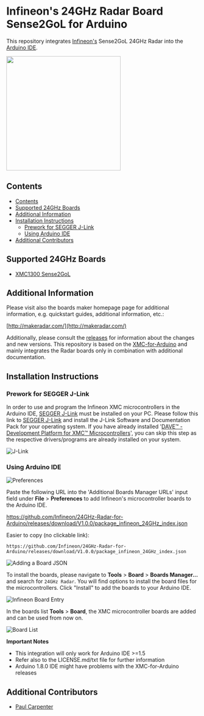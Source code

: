 # Infineon's 24GHz Radar Board Sense2GoL for Arduino

This repository integrates [Infineon's](https://www.infineon.com/) Sense2GoL 24GHz Radar into the [Arduino IDE](https://www.arduino.cc/en/main/software).

<img src="https://www.infineon.com/export/sites/default/media/products/Small_Signal_Discretes/sense2goL-Board.JPG_1308556468.jpg" width="300" />

## Contents
- [Contents](#contents)
- [Supported 24GHz Boards](#supported-24ghz-boards)
- [Additional Information](#additional-information)
- [Installation Instructions](#installation-instructions)
    - [Prework for SEGGER J-Link](#prework-for-segger-j-link)
    - [Using Arduino IDE](#using-arduino-ide)
- [Additional Contributors](#additional-contributors)

## Supported 24GHz Boards

* [XMC1300 Sense2GoL](https://www.infineon.com/cms/de/product/evaluation-boards/demo-sense2gol/)

## Additional Information

Please visit also the boards maker homepage page for additional information, e.g. quickstart guides, additional information, etc.:

[http://makeradar.com/](http://makeradar.com/)

Additionally, please consult the [releases](https://github.com/Infineon/24GHz-Radar-for-Arduino/releases) for information about the changes and new versions.
This repository is based on the [XMC-for-Arduino](https://github.com/Infineon/XMC-for-Arduino) and mainly integrates the Radar boards only in combination with additional documentation.

## Installation Instructions

### Prework for SEGGER J-Link

In order to use and program the Infineon XMC microcontrollers in the Arduino IDE, [SEGGER J-Link](https://www.segger.com/downloads/jlink) must be installed on your PC. Please follow this link to [SEGGER J-Link](https://www.segger.com/downloads/jlink) and install the J-Link Software and Documentation Pack for your operating system.
If you have already installed '[DAVE™ - Development Platform for XMC™ Microcontrollers](https://www.infineon.com/cms/de/product/microcontroller/32-bit-industrial-microcontroller-based-on-arm-registered-cortex-registered-m/dave-version-4-free-development-platform-for-code-generation/channel.html?channel=db3a30433580b37101359f8ee6963814)', you can skip this step as the respective drivers/programs are already installed on your system.

![J-Link](https://raw.githubusercontent.com/infineon/assets/master/Pictures/J-Link_Packages.png)

### Using Arduino IDE

![Preferences](https://raw.githubusercontent.com/infineon/assets/master/Pictures/Preferences.png)

Paste the following URL into the 'Additional Boards Manager URLs' input field under **File** > **Preferences** to add Infineon's microcontroller boards to the Arduino IDE.

https://github.com/Infineon/24GHz-Radar-for-Arduino/releases/download/V1.0.0/package_infineon_24GHz_index.json

Easier to copy (no clickable link):

```
https://github.com/Infineon/24GHz-Radar-for-Arduino/releases/download/V1.0.0/package_infineon_24GHz_index.json
```

![Adding a Board JSON](https://raw.githubusercontent.com/infineon/assets/master/Pictures/Preferences_JSON.png)

To install the boards, please navigate to **Tools** > **Board** > **Boards Manager...** and search for `24GHz Radar`. You will find options to install the board files for the microcontrollers. Click "Install" to add the boards to your Arduino IDE.

![Infineon Board Entry](https://raw.githubusercontent.com/infineon/assets/master/Pictures/Boards_Manager_Entry.png)

In the boards list **Tools** > **Board**, the XMC microcontroller boards are added and can be used from now on.

![Board List](https://raw.githubusercontent.com/infineon/assets/master/Pictures/Board_List.png)

**Important Notes**

* This integration will only work for Arduino IDE >=1.5
* Refer also to the LICENSE.md/txt file for further information
* Arduino 1.8.0 IDE might have problems with the XMC-for-Arduino releases

## Additional Contributors

* [Paul Carpenter](https://github.com/techpaul)
